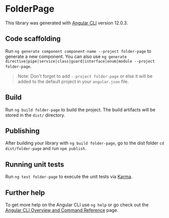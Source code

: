 # FolderPage

This library was generated with [Angular CLI](https://github.com/angular/angular-cli) version 12.0.3.

## Code scaffolding

Run `ng generate component component-name --project folder-page` to generate a new component. You can also use `ng generate directive|pipe|service|class|guard|interface|enum|module --project folder-page`.
> Note: Don't forget to add `--project folder-page` or else it will be added to the default project in your `angular.json` file. 

## Build

Run `ng build folder-page` to build the project. The build artifacts will be stored in the `dist/` directory.

## Publishing

After building your library with `ng build folder-page`, go to the dist folder `cd dist/folder-page` and run `npm publish`.

## Running unit tests

Run `ng test folder-page` to execute the unit tests via [Karma](https://karma-runner.github.io).

## Further help

To get more help on the Angular CLI use `ng help` or go check out the [Angular CLI Overview and Command Reference](https://angular.io/cli) page.
